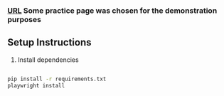### [URL](https://practice.expandtesting.com/login) Some practice page was chosen for the demonstration purposes 

## Setup Instructions
1. Install dependencies
```bash

pip install -r requirements.txt
playwright install




